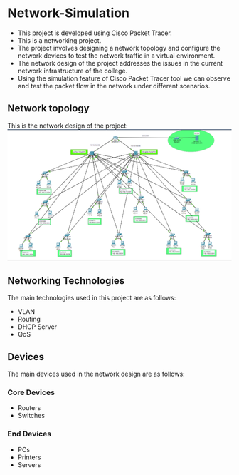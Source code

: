# Network-Simulation
- This project is developed using Cisco Packet Tracer. 
- This is a networking project. 
- The project involves designing a network topology and configure the network devices to test the network traffic in a virtual environment. 
- The network design of the project addresses the issues in the current network infrastructure of the college.
- Using the simulation feature of Cisco Packet Tracer tool we can observe and test the packet flow in the network under different scenarios.

## Network topology
This is the network design of the project:
<img src="network-topology.png" alt="Network topology design"/>

## Networking Technologies
The main technologies used in this project are as follows:

- VLAN
- Routing
- DHCP Server
- QoS

## Devices
The main devices used in the network design are as follows:

### Core Devices
- Routers
- Switches

### End Devices
- PCs
- Printers
- Servers

